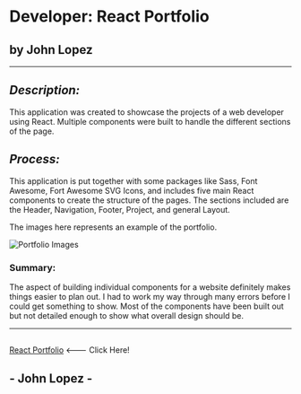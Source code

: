 # Developer: React Portfolio

## by John Lopez

---
## *Description:* 

This application was created to showcase the projects of a web developer using React. Multiple components were built to handle the different sections of the page. 

## *Process:*

This application is put together with some packages like Sass, Font Awesome, Fort Awesome SVG Icons, and includes five main React components to create the structure of the pages. The sections included are the Header, Navigation, Footer, Project, and general Layout.

The images here represents an example of the portfolio.  

![Portfolio Images](/john_lopez_portfolio/Assets/Images/portfolioWelcome.pngAssets/Images/portfolioWelcome.png)


### Summary: 

The aspect of building individual components for a website definitely makes things easier to plan out. I had to work my way through many errors before I could get something to show. Most of the components have been built out but not detailed enough to show what overall design should be. 


--- 
## 
[React Portfolio](https://github.com/Think-Again-Coder/ReactPortfolio/tree/main/john_lopez_portfolio) <--- Click Here!
## 

## - John Lopez -
